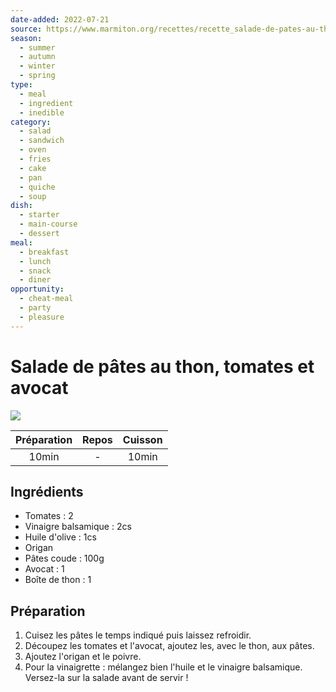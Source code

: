 ```yaml
---
date-added: 2022-07-21
source: https://www.marmiton.org/recettes/recette_salade-de-pates-au-thon-tomates-et-avocat_225273.aspx
season:
  - summer
  - autumn
  - winter
  - spring
type:
  - meal
  - ingredient
  - inedible
category:
  - salad
  - sandwich
  - oven
  - fries
  - cake
  - pan
  - quiche
  - soup
dish:
  - starter
  - main-course
  - dessert
meal:
  - breakfast
  - lunch
  - snack
  - diner
opportunity:
  - cheat-meal
  - party
  - pleasure
---
```


# Salade de pâtes au thon, tomates et avocat

![](images/Salade%20de%20pâtes%20au%20thon,%20tomates%20et%20avocat.jpg)

| Préparation | Repos | Cuisson |
|:-----------:|:-----:|:-------:|
|    10min    |   -   |  10min  |

## Ingrédients

- Tomates : 2
- Vinaigre balsamique : 2cs
- Huile d'olive : 1cs
- Origan
- Pâtes coude : 100g
- Avocat : 1
- Boîte de thon : 1

## Préparation

1. Cuisez les pâtes le temps indiqué puis laissez refroidir.
2. Découpez les tomates et l'avocat, ajoutez les, avec le thon, aux pâtes.
3. Ajoutez l'origan et le poivre.
4. Pour la vinaigrette : mélangez bien l'huile et le vinaigre balsamique. Versez-la sur la salade avant de servir !
